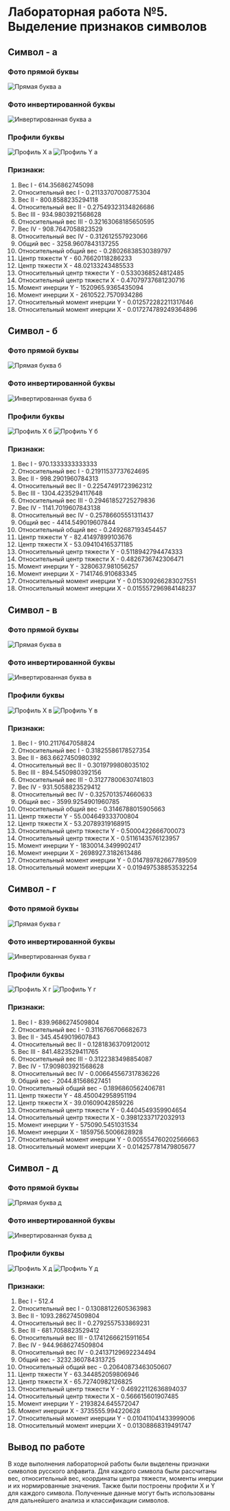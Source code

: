 # Лабораторная работа №5. Выделение признаков символов

## Символ - а

### Фото прямой буквы
![Прямая буква а](../images/а.png)

### Фото инвертированной буквы
![Инвертированная буква а](../inverse/а.png)

### Профили буквы
![Профиль X а](../profiles/а_profile_x.png)
![Профиль Y а](../profiles/а_profile_y.png)

### Признаки:
1. Вес I - 614.356862745098
2. Относительный вес I - 0.21133707008775304
3. Вес II - 800.8588235294118
4. Относительный вес II - 0.27549323134826686
5. Вес III - 934.9803921568628
6. Относительный вес III - 0.32163068185650595
7. Вес IV - 908.7647058823529
8. Относительный вес IV - 0.312612557923066
9. Общий вес - 3258.9607843137255
10. Относительный общий вес - 0.28026838530389797
11. Центр тяжести Y - 60.76620118286233
12. Центр тяжести X - 48.02133243485533
13. Относительный центр тяжести Y - 0.5330368524812485
14. Относительный центр тяжести X - 0.47079737681230716
15. Момент инерции Y - 1520965.9365435094
16. Момент инерции X - 2610522.7570934286
17. Относительный момент инерции Y - 0.012572282211317646
18. Относительный момент инерции X - 0.017274789249364896

## Символ - б

### Фото прямой буквы
![Прямая буква б](../images/б.png)

### Фото инвертированной буквы
![Инвертированная буква б](../inverse/б.png)

### Профили буквы
![Профиль X б](../profiles/б_profile_x.png)
![Профиль Y б](../profiles/б_profile_y.png)

### Признаки:
1. Вес I - 970.1333333333333
2. Относительный вес I - 0.21911537737624695
3. Вес II - 998.2901960784313
4. Относительный вес II - 0.22547491723962312
5. Вес III - 1304.4235294117648
6. Относительный вес III - 0.29461852725279836
7. Вес IV - 1141.7019607843138
8. Относительный вес IV - 0.25786605551311437
9. Общий вес - 4414.549019607844
10. Относительный общий вес - 0.2492687193454457
11. Центр тяжести Y - 82.41497899103676
12. Центр тяжести X - 53.094104165371185
13. Относительный центр тяжести Y - 0.5118942794474333
14. Относительный центр тяжести X - 0.4826736742306471
15. Момент инерции Y - 3280637.981056257
16. Момент инерции X - 7141746.910683345
17. Относительный момент инерции Y - 0.015309266283027551
18. Относительный момент инерции X - 0.015557296984148237

## Символ - в

### Фото прямой буквы
![Прямая буква в](../images/в.png)

### Фото инвертированной буквы
![Инвертированная буква в](../inverse/в.png)

### Профили буквы
![Профиль X в](../profiles/в_profile_x.png)
![Профиль Y в](../profiles/в_profile_y.png)

### Признаки:
1. Вес I - 910.2117647058824
2. Относительный вес I - 0.31825586178527354
3. Вес II - 863.6627450980392
4. Относительный вес II - 0.3019799808035102
5. Вес III - 894.5450980392156
6. Относительный вес III - 0.31277800630741803
7. Вес IV - 931.5058823529412
8. Относительный вес IV - 0.3257013574660633
9. Общий вес - 3599.9254901960785
10. Относительный общий вес - 0.3146788015905663
11. Центр тяжести Y - 55.004649333700804
12. Центр тяжести X - 53.20789319168915
13. Относительный центр тяжести Y - 0.5000422666700073
14. Относительный центр тяжести X - 0.5116143576123957
15. Момент инерции Y - 1830014.3499902417
16. Момент инерции X - 2698927.3182613486
17. Относительный момент инерции Y - 0.014789782667789509
18. Относительный момент инерции X - 0.019497538853532254

## Символ - г

### Фото прямой буквы
![Прямая буква г](../images/г.png)

### Фото инвертированной буквы
![Инвертированная буква г](../inverse/г.png)

### Профили буквы
![Профиль X г](../profiles/г_profile_x.png)
![Профиль Y г](../profiles/г_profile_y.png)

### Признаки:
1. Вес I - 839.9686274509804
2. Относительный вес I - 0.3116766706682673
3. Вес II - 345.4549019607843
4. Относительный вес II - 0.12818363709120012
5. Вес III - 841.4823529411765
6. Относительный вес III - 0.3122383498854087
7. Вес IV - 17.909803921568628
8. Относительный вес IV - 0.006645567317836226
9. Общий вес - 2044.81568627451
10. Относительный общий вес - 0.1896860562406781
11. Центр тяжести Y - 48.450042958951194
12. Центр тяжести X - 39.01609042859226
13. Относительный центр тяжести Y - 0.4404549359904654
14. Относительный центр тяжести X - 0.39812337172032913
15. Момент инерции Y - 575090.5451031534
16. Момент инерции X - 1859756.5006628928
17. Относительный момент инерции Y - 0.005554760202566663
18. Относительный момент инерции X - 0.014257781479805677

## Символ - д

### Фото прямой буквы
![Прямая буква д](../images/д.png)

### Фото инвертированной буквы
![Инвертированная буква д](../inverse/д.png)

### Профили буквы
![Профиль X д](../profiles/д_profile_x.png)
![Профиль Y д](../profiles/д_profile_y.png)

### Признаки:
1. Вес I - 512.4
2. Относительный вес I - 0.13088122605363983
3. Вес II - 1093.286274509804
4. Относительный вес II - 0.2792557533869231
5. Вес III - 681.7058823529412
6. Относительный вес III - 0.17412666215911654
7. Вес IV - 944.9686274509804
8. Относительный вес IV - 0.24137129692234494
9. Общий вес - 3232.360784313725
10. Относительный общий вес - 0.20640873463050607
11. Центр тяжести Y - 63.344852059806946
12. Центр тяжести X - 65.72740982126825
13. Относительный центр тяжести Y - 0.46922112636894037
14. Относительный центр тяжести X - 0.566615601907485
15. Момент инерции Y - 2193824.645572047
16. Момент инерции X - 3735555.994220628
17. Относительный момент инерции Y - 0.010411041433999006
18. Относительный момент инерции X - 0.01308868319491747

## Вывод по работе
В ходе выполнения лабораторной работы были выделены признаки символов русского алфавита. Для каждого символа были рассчитаны вес, относительный вес, координаты центра тяжести, моменты инерции и их нормированные значения. Также были построены профили X и Y для каждого символа. Полученные данные могут быть использованы для дальнейшего анализа и классификации символов.
